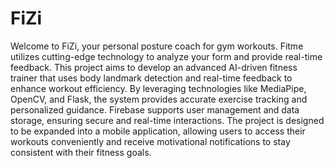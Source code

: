 # FiZi
Welcome to FiZi, your personal posture coach for gym workouts. Fitme utilizes cutting-edge technology to analyze your form and provide real-time feedback. This project aims to develop an advanced AI-driven fitness trainer that uses body 
landmark detection and real-time feedback to enhance workout efficiency. By 
leveraging technologies like MediaPipe, OpenCV, and Flask, the system provides 
accurate exercise tracking and personalized guidance. Firebase supports user 
management and data storage, ensuring secure and real-time interactions. The project 
is designed to be expanded into a mobile application, allowing users to access their 
workouts conveniently and receive motivational notifications to stay consistent with 
their fitness goals.
